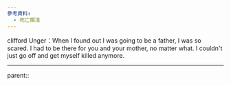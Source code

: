 ```yaml
---
參考資料:
  - 死亡擱淺
---
```

clifford Unger：When I found out I was going to be a father, I was so scared. I had to be there for you and your mother, no matter what. I couldn't just go off and get myself killed anymore.
- - -
parent::
